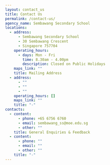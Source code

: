 ```yaml
---
layout: contact_us
title: Contact Us
permalink: /contact-us/
agency_name: Sembawang Secondary School
locations:
  - address:
      - Sembawang Secondary School
      - 30 Sembawang Crescent
      - Singapore 757704
    operating_hours:
      - days: Mon - Fri
        time: 8.30am - 4.00pm
        description: Closed on Public Holidays
    maps_link: ""
    title: Mailing Address
  - address:
      - ""
      - ""
      - ""
    operating_hours: []
    maps_link: ""
    title: "-"
contacts:
  - content:
      - phone: +65 6756 6760
      - email: sembawang_ss@moe.edu.sg
      - other: ""
    title: General Enquiries & Feedback
  - content:
      - phone: ""
      - email: ""
      - other: ""
    title: "-"
---
```


